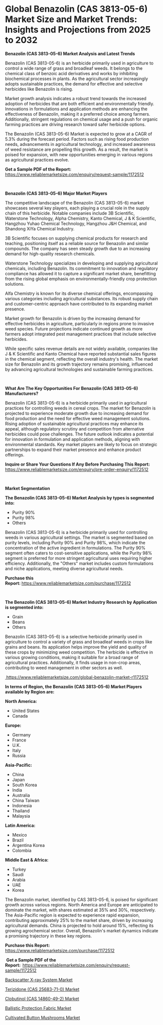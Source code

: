 <p><h1>Global Benazolin (CAS 3813-05-6) Market Size and Market Trends: Insights and Projections from 2025 to 2032</h1></p><p><strong>Benazolin (CAS 3813-05-6) Market Analysis and Latest Trends</strong></p>
<p><p>Benazolin (CAS 3813-05-6) is an herbicide primarily used in agriculture to control a wide range of grass and broadleaf weeds. It belongs to the chemical class of benzoic acid derivatives and works by inhibiting biochemical processes in plants. As the agricultural sector increasingly adopts sustainable practices, the demand for effective and selective herbicides like Benazolin is rising. </p><p>Market growth analysis indicates a robust trend towards the increased adoption of herbicides that are both efficient and environmentally friendly. Innovations in formulations and application methods are enhancing the effectiveness of Benazolin, making it a preferred choice among farmers. Additionally, stringent regulations on chemical usage and a push for organic farming practices are driving research toward safer herbicide options.</p><p>The Benazolin (CAS 3813-05-6) Market is expected to grow at a CAGR of 5.3% during the forecast period. Factors such as rising food production needs, advancements in agricultural technology, and increased awareness of weed resistance are propelling this growth. As a result, the market is poised for expansion, with new opportunities emerging in various regions as agricultural practices evolve.</p></p>
<p><strong>Get a Sample PDF of the Report:&nbsp;</strong> <a href="https://www.reliablemarketsize.com/enquiry/request-sample/1172512?utm_campaign=1898&utm_medium=2&utm_source=Github&utm_content=ia&utm_term=02022025&utm_id=benazolin-cas-3813-05-6">https://www.reliablemarketsize.com/enquiry/request-sample/1172512</a></p>
<p>&nbsp;</p>
<p><strong>Benazolin (CAS 3813-05-6) Major Market Players</strong></p>
<p><p>The competitive landscape of the Benazolin (CAS 3813-05-6) market showcases several key players, each playing a crucial role in the supply chain of this herbicide. Notable companies include 3B Scientific, Waterstone Technology, Alpha Chemistry, Kanto Chemical, J & K Scientific, Hangzhou Yuhao Chemical Technology, Hangzhou J&H Chemical, and Shandong XiYa Chemical Industry. </p><p>3B Scientific focuses on supplying chemical products for research and teaching, positioning itself as a reliable source for Benazolin and similar compounds. The company has seen steady growth due to an increasing demand for high-quality research chemicals.</p><p>Waterstone Technology specializes in developing and supplying agricultural chemicals, including Benazolin. Its commitment to innovation and regulatory compliance has allowed it to capture a significant market share, benefitting from the rising global emphasis on environmentally-friendly crop protection solutions.</p><p>Alfa Chemistry is known for its diverse chemical offerings, encompassing various categories including agricultural substances. Its robust supply chain and customer-centric approach have contributed to its expanding market presence.</p><p>Market growth for Benazolin is driven by the increasing demand for effective herbicides in agriculture, particularly in regions prone to invasive weed species. Future projections indicate continued growth as more farmers adopt integrated pest management practices that include selective herbicides.</p><p>While specific sales revenue details are not widely available, companies like J & K Scientific and Kanto Chemical have reported substantial sales figures in the chemical segment, reflecting the overall industry's health. The market size for Benazolin and its growth trajectory remains promising, influenced by advancing agricultural technologies and sustainable farming practices.</p></p>
<p>&nbsp;</p>
<p><strong>What Are The Key Opportunities For Benazolin (CAS 3813-05-6) Manufacturers?</strong></p>
<p><p>Benazolin (CAS 3813-05-6) is a herbicide primarily used in agricultural practices for controlling weeds in cereal crops. The market for Benazolin is projected to experience moderate growth due to increasing demand for food production and the need for effective weed management solutions. Rising adoption of sustainable agricultural practices may enhance its appeal, although regulatory scrutiny and competition from alternative herbicides could pose challenges. The future outlook indicates a potential for innovation in formulation and application methods, aligning with environmental standards. Key market players are likely to focus on strategic partnerships to expand their market presence and enhance product offerings.</p></p>
<p><strong>Inquire or Share Your Questions If Any Before Purchasing This Report:</strong> <a href="https://www.reliablemarketsize.com/enquiry/pre-order-enquiry/1172512?utm_campaign=1898&utm_medium=2&utm_source=Github&utm_content=ia&utm_term=02022025&utm_id=benazolin-cas-3813-05-6">https://www.reliablemarketsize.com/enquiry/pre-order-enquiry/1172512</a></p>
<p>&nbsp;</p>
<p><strong>Market Segmentation</strong></p>
<p><strong>The Benazolin (CAS 3813-05-6) Market Analysis by types is segmented into:</strong></p>
<p><ul><li>Purity 90%</li><li>Purity 98%</li><li>Others</li></ul></p>
<p><p>Benazolin (CAS 3813-05-6) is a herbicide primarily used for controlling weeds in various agricultural settings. The market is segmented based on purity levels, including Purity 90% and Purity 98%, which indicate the concentration of the active ingredient in formulations. The Purity 90% segment often caters to cost-sensitive applications, while the Purity 98% segment is preferred for more stringent agricultural uses requiring higher efficiency. Additionally, the "Others" market includes custom formulations and niche applications, meeting diverse agricultural needs.</p></p>
<p><strong>Purchase this Report:&nbsp;</strong><a href="https://www.reliablemarketsize.com/purchase/1172512?utm_campaign=1898&utm_medium=2&utm_source=Github&utm_content=ia&utm_term=02022025&utm_id=benazolin-cas-3813-05-6">https://www.reliablemarketsize.com/purchase/1172512</a></p>
<p>&nbsp;</p>
<p><strong>The Benazolin (CAS 3813-05-6) Market Industry Research by Application is segmented into:</strong></p>
<p><ul><li>Grain</li><li>Beans</li><li>Others</li></ul></p>
<p><p>Benazolin (CAS 3813-05-6) is a selective herbicide primarily used in agriculture to control a variety of grass and broadleaf weeds in crops like grains and beans. Its application helps improve the yield and quality of these crops by minimizing weed competition. The herbicide is effective in various growing conditions, making it suitable for a broad range of agricultural practices. Additionally, it finds usage in non-crop areas, contributing to weed management in other sectors as well.</p></p>
<p><a href="https://www.reliablemarketsize.com/global-benazolin-market-r1172512?utm_campaign=1898&utm_medium=2&utm_source=Github&utm_content=ia&utm_term=02022025&utm_id=benazolin-cas-3813-05-6">&nbsp;https://www.reliablemarketsize.com/global-benazolin-market-r1172512</a></p>
<p><strong>In terms of Region, the Benazolin (CAS 3813-05-6) Market Players available by Region are:</strong></p>
<p>
    <p> <strong> North America: </strong>
        <ul>
            <li>United States</li>
            <li>Canada</li>
        </ul>
        </p> 
    <p> <strong> Europe: </strong>
        <ul>
            <li>Germany</li>
            <li>France</li>
            <li>U.K.</li>
            <li>Italy</li>
            <li>Russia</li>
        </ul>
        </p> 
    <p> <strong> Asia-Pacific: </strong>
        <ul>
            <li>China</li>
            <li>Japan</li>
            <li>South Korea</li>
            <li>India</li>
            <li>Australia</li>
            <li>China Taiwan</li>
            <li>Indonesia</li>
            <li>Thailand</li>
            <li>Malaysia</li>
        </ul>
        </p> 
    <p> <strong> Latin America: </strong>
        <ul>
            <li>Mexico</li>
            <li>Brazil</li>
            <li>Argentina Korea</li>
            <li>Colombia</li>
        </ul>
        </p> 
    <p> <strong> Middle East & Africa: </strong>
        <ul>
            <li>Turkey</li>
            <li>Saudi</li>
            <li>Arabia</li>
            <li>UAE</li>
            <li>Korea</li>
        </ul>
    </p>
    </p>
<p><p>The Benazolin market, identified by CAS 3813-05-6, is poised for significant growth across various regions. North America and Europe are anticipated to dominate the market, with shares estimated at 35% and 30%, respectively. The Asia-Pacific region is expected to experience rapid expansion, contributing approximately 25% to the market share, driven by increasing agricultural demands. China is projected to hold around 15%, reflecting its growing agrochemical sector. Overall, Benazolin's market dynamics indicate a promising trajectory in these key regions.</p></p>
<p><strong>Purchase this Report: </strong><a href="https://www.reliablemarketsize.com/purchase/1172512?utm_campaign=1898&utm_medium=2&utm_source=Github&utm_content=ia&utm_term=02022025&utm_id=benazolin-cas-3813-05-6">https://www.reliablemarketsize.com/purchase/1172512</a></p>
<p>&nbsp;<strong>Get a Sample PDF of the Report:&nbsp;&nbsp;</strong><a href="https://www.reliablemarketsize.com/enquiry/request-sample/1172512?utm_campaign=1898&utm_medium=2&utm_source=Github&utm_content=ia&utm_term=02022025&utm_id=benazolin-cas-3813-05-6">https://www.reliablemarketsize.com/enquiry/request-sample/1172512</a></p>
<p><strong></strong></p>
<p><p><a href="https://www.linkedin.com/pulse/backscatter-x-ray-system-market-forecasting-share-size-j7olf?utm_campaign=1898&utm_medium=2&utm_source=Github&utm_content=ia&utm_term=02022025&utm_id=benazolin-cas-3813-05-6">Backscatter X-ray System Market</a></p><p><a href="https://github.com/muhjanaidu/Market-Research-Report-List-1/blob/main/terizidone-cas-25683-71-0-market.md?utm_campaign=1898&utm_medium=2&utm_source=Github&utm_content=ia&utm_term=02022025&utm_id=benazolin-cas-3813-05-6">Terizidone (CAS 25683-71-0) Market</a></p><p><a href="https://github.com/Chiragrp22/Market-Research-Report-List-7/blob/main/clobutinol-cas-14860-49-2-market.md?utm_campaign=1898&utm_medium=2&utm_source=Github&utm_content=ia&utm_term=02022025&utm_id=benazolin-cas-3813-05-6">Clobutinol (CAS 14860-49-2) Market</a></p><p><a href="https://www.linkedin.com/pulse/growth-projections-ballistic-protection-fabric-market-nunhc?utm_campaign=1898&utm_medium=2&utm_source=Github&utm_content=ia&utm_term=02022025&utm_id=benazolin-cas-3813-05-6">Ballistic Protection Fabric Market</a></p><p><a href="https://www.linkedin.com/pulse/cultivated-button-mushrooms-market-overview-significant-a7qxf?utm_campaign=1898&utm_medium=2&utm_source=Github&utm_content=ia&utm_term=02022025&utm_id=benazolin-cas-3813-05-6">Cultivated Button Mushrooms Market</a></p></p>